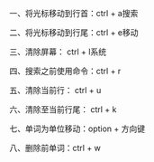 一、将光标移动到行首：ctrl + a搜索

二、将光标移动到行尾：ctrl + e移动

三、清除屏幕：         ctrl + l系统

四、搜索之前使用命令：ctrl + r

五、清除当前行：       ctrl + u

六、清除至当前行尾：   ctrl + k

七、单词为单位移动：option + 方向键

八、删除前单词：ctrl + w